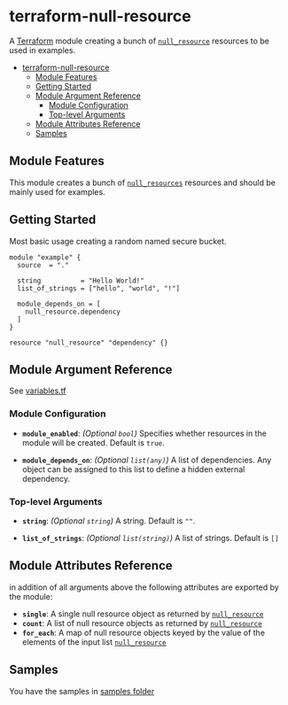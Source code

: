 # terraform-null-resource

A [Terraform](https://www.terraform.io) module creating a bunch of
[`null_resource`](https://www.terraform.io/docs/providers/null/resource.html) resources to be used in examples.

- [terraform-null-resource](#terraform-null-resource)
  - [Module Features](#module-features)
  - [Getting Started](#getting-started)
  - [Module Argument Reference](#module-argument-reference)
    - [Module Configuration](#module-configuration)
    - [Top-level Arguments](#top-level-arguments)
  - [Module Attributes Reference](#module-attributes-reference)
  - [Samples](#samples)

## Module Features

This module creates a bunch of
[`null_resources`](https://www.terraform.io/docs/providers/null/index.html)
resources and should be mainly used for examples.

## Getting Started

Most basic usage creating a random named secure bucket.

```hcl
module "example" {
  source  = "."

  string          = "Hello World!"
  list_of_strings = ["hello", "world", "!"]

  module_depends_on = [
    null_resource.dependency
  ]
}

resource "null_resource" "dependency" {}
```

## Module Argument Reference

See [variables.tf](variables.tf)

### Module Configuration

- **`module_enabled`**: *(Optional `bool`)*
Specifies whether resources in the module will be created.
Default is `true`.

- **`module_depends_on`**: *(Optional `list(any)`)*
A list of dependencies. Any object can be assigned to this list to define a hidden
external dependency.

### Top-level Arguments

- **`string`**: *(Optional `string`)*
A string.
Default is `""`.

- **`list_of_strings`**: *(Optional `list(string)`)*
A list of strings.
Default is `[]`

## Module Attributes Reference

in addition of all arguments above the following attributes are exported by the module:

- **`single`**: A single null resource object as returned by
  [`null_resource`](https://www.terraform.io/docs/providers/null/resource.html#attributes-reference)
- **`count`**: A list of null resource objects as returned by
  [`null_resource`](https://www.terraform.io/docs/providers/null/resource.html#attributes-reference)
- **`for_each`**: A map of null resource objects keyed by the value of the elements of the input list
  [`null_resource`](https://www.terraform.io/docs/providers/null/resource.html#attributes-reference)

## Samples

You have the samples in [samples folder](../../samples/terraform-null-resource/)
